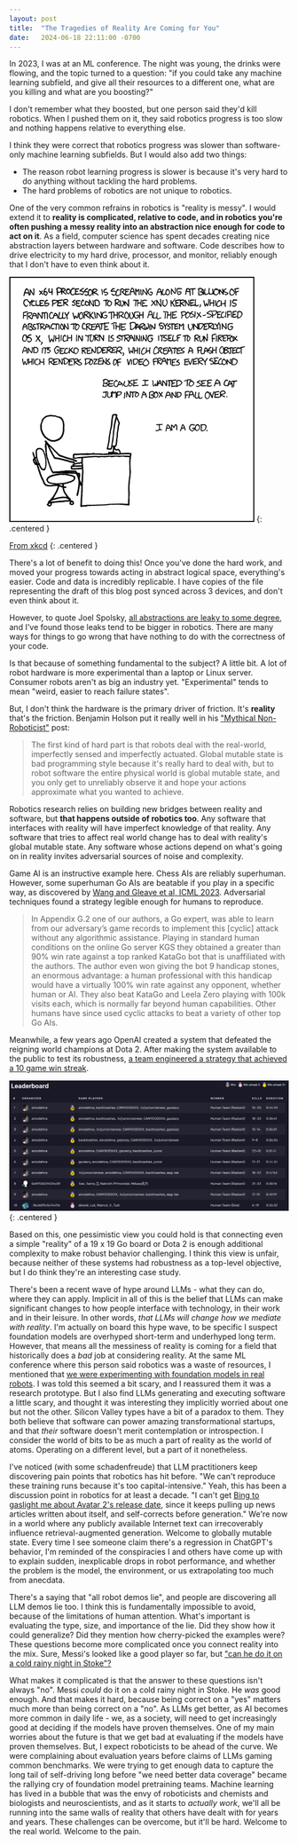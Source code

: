 ```yaml
---
layout: post
title:  "The Tragedies of Reality Are Coming for You"
date:   2024-06-18 22:11:00 -0700
---
```


In 2023, I was at an ML conference. The night was young, the drinks were flowing, and the topic turned to a question: "if you could take any machine learning subfield, and give all their
resources to a different one, what are you killing and what are you boosting?"

I don't remember what they boosted, but one person said they'd kill robotics. When I pushed
them on it, they said robotics progress is too slow and nothing happens relative to everything else.

I think they were correct that robotics progress was slower than software-only machine learning
subfields. But I would also add two things:

* The reason robot learning progress is slower is because it's very hard to do anything without tackling the hard problems.
* The hard problems of robotics are not unique to robotics.

One of the very common refrains in robotics is "reality is messy".
I would extend it to **reality is complicated, relative to code, and in robotics you're
often pushing a messy reality into an abstraction nice enough for code to act on it**.
As a field, computer science has spent decades creating nice abstraction
layers between hardware and software. Code describes how to drive electricity to my
hard drive, processor, and monitor, reliably enough that I don't have to even think
about it.

![xkcd comic](/public/tragedies-of-robot-learning/abstraction.png)
{: .centered }

[From xkcd](https://xkcd.com/676/)
{: .centered }

There's a lot of benefit to doing this! Once you've done the hard work, and moved your
progress towards acting in abstract logical space, everything's easier.
Code and data is incredibly replicable. I have copies of the file
representing the draft of this blog post synced across 3 devices, and don't even
think about it.

However, to quote Joel Spolsky,
[all abstractions are leaky to some degree](https://www.joelonsoftware.com/2002/11/11/the-law-of-leaky-abstractions), and I've found those leaks tend to be bigger in robotics. There are many
ways for things to go wrong that have nothing to do with the correctness of your code.

Is that because of something fundamental to the subject? A little bit. A lot of robot
hardware is more experimental than a laptop or
Linux server. Consumer robots aren't as big an industry yet. "Experimental" tends to mean "weird, easier to reach failure states".

But, I don't think the hardware is the primary driver of friction. It's **reality** that's
the friction. Benjamin Holson put it really well in his ["Mythical Non-Roboticist"](https://generalrobots.substack.com/p/the-mythical-non-roboticist) post:

> The first kind of hard part is that robots deal with the real-world, imperfectly sensed and imperfectly actuated. Global mutable state is bad programming style because it's really hard to deal with, but to robot software the entire physical world is global mutable state, and you only get to unreliably observe it and hope your actions approximate what you wanted to achieve.

Robotics research relies on building new bridges between reality and software, but **that happens outside of robotics too**. Any software that interfaces with reality will have imperfect knowledge of that reality. Any software that tries to affect real world change has to deal with reality's global mutable state.
Any software whose actions depend on what's going on in reality invites adversarial
sources of noise and complexity.

Game AI is an instructive example here. Chess AIs are reliably superhuman.
However, some superhuman Go AIs are beatable if you play in a specific way, as discovered by
[Wang and Gleave et al, ICML 2023](https://arxiv.org/abs/2211.00241). Adversarial
techniques found a strategy legible enough for humans to reproduce.

> In Appendix G.2 one of our authors, a Go expert, was able
> to learn from our adversary’s game records to implement
> this [cyclic] attack without any algorithmic assistance. Playing in
> standard human conditions on the online Go server KGS
> they obtained a greater than 90% win rate against a top
> ranked KataGo bot that is unaffiliated with the authors. The
> author even won giving the bot 9 handicap stones, an enormous advantage: a human professional with this handicap
> would have a virtually 100% win rate against any opponent,
> whether human or AI. They also beat KataGo and Leela
> Zero playing with 100k visits each, which is normally far
> beyond human capabilities. Other humans have since used
> cyclic attacks to beat a variety of other top Go AIs.

Meanwhile, a few years ago OpenAI created a system that defeated the reigning world champions at
Dota 2. After making the system available to the public to test its robustness, [a team engineered a strategy that achieved a 10 game win streak](https://web.archive.org/web/20200306003104/https://arena.openai.com/#/results).

![OpenAI Five leaderboard](/public/tragedies-of-robot-learning/dota.png)
{: .centered }

Based on this, one pessimistic view you could hold is that connecting even a simple "reality" of a 19 x 19 Go board or Dota 2 is enough additional complexity to make robust behavior challenging.
I think this view is unfair, because neither of these systems had robustness as a top-level
objective, but I do think they're an interesting case study.

There's been a recent wave of hype around LLMs - what they can do, where they can apply. Implicit in all of this is the belief that LLMs can make significant changes to how people interface with technology, in their work and in their leisure. In other words, *that LLMs will change how we mediate with reality*.
I'm actually on board this hype wave, to be specific I suspect foundation models are overhyped short-term
and underhyped long term.
However, that means all the messiness of reality is coming
for a field that historically does a *bad* job at considering reality.
At the same ML conference where this person said robotics was a waste of resources, I mentioned
that [we were experimenting with foundation models in real robots](https://robotics-transformer2.github.io/). I was told this seemed a bit scary, and I reassured them it was a research prototype.
But I also find LLMs generating and executing software a little scary, and thought it was
interesting they implicitly worried about one but not the other.
Silicon Valley types
have a bit of a paradox to them. They both believe that software can power amazing transformational startups, and that *their* software doesn't merit contemplation or introspection. I consider the world
of bits to be as much a part of reality as the world of atoms. Operating on a different level, but
a part of it nonetheless.

I've
noticed (with some schadenfreude) that LLM practitioners keep discovering pain points that robotics
has hit before.
"We can't reproduce these training runs because it's too capital-intensive." Yeah, this has been
a discussion point in robotics for at least a decade.
"I can't get [Bing to gaslight me about Avatar 2's release date](https://x.com/MovingToTheSun/status/1625156575202537474), since it keeps pulling up news articles written about itself, and self-corrects before generation." We're now in a world
where any publicly available Internet text can irrecoverably influence retrieval-augmented
generation. Welcome to globally mutable state. Every time I see someone claim there's a regression
in ChatGPT's behavior, I'm reminded of the conspiracies I and others have come up with to explain
sudden, inexplicable drops in robot performance, and whether the problem is the model, the environment, or us extrapolating too much from anecdata.

There's a saying that "all robot demos lie", and people are discovering all LLM demos lie too.
I think this is fundamentally impossible to avoid, because of the limitations of human attention.
What's important is evaluating the type, size, and importance of the lie.
Did they show how it could generalize? Did they mention how cherry-picked the examples were?
These questions become more complicated once you connect reality into the mix.
Sure, Messi's looked like a good player so far, but
["can he do it on a cold rainy night in Stoke"?](https://onefootball.com/en/news/origins-of-can-they-do-it-on-a-cold-rainy-night-in-stoke-38867246)

What makes it complicated is that the answer to these questions isn't always "no". Messi *could*
do it on a cold rainy night in Stoke. He *was* good enough. And that makes it hard, because being correct on a "yes"
matters much more than being correct on a "no".
As LLMs get better, as AI becomes more common in daily life - we, as a society, will need to get
increasingly good at deciding if the models have proven themselves. One of my main worries about the future is
that we get bad at evaluating if the models have proven themselves. But, I expect roboticists
to be ahead of the curve. We were complaining about evaluation years before claims of LLMs gaming
common benchmarks.
We were trying to get enough data to capture the long tail of self-driving long
before "we need better data coverage" became the rallying cry of foundation model pretraining teams.
Machine learning has lived in a bubble that was the envy of roboticists and chemists and biologists and
neuroscientists, and as it starts to *actually work*, we'll all be running into the same walls
of reality that others have dealt with for years and years.
These challenges can be overcome, but it'll be hard.
Welcome to the real world. Welcome to the pain.
